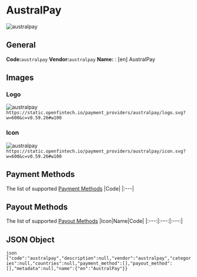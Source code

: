 # AustralPay 
![australpay](https://static.openfintech.io/payment_providers/australpay/logo.svg?w=600&c=v0.59.26#w100) 
## General 
**Code:**`australpay` 
**Vendor:**`australpay` 
**Name:** 
:	[en] AustralPay 
## Images 
### Logo 
![australpay](https://static.openfintech.io/payment_providers/australpay/logo.svg?w=600&c=v0.59.26#w100) 
``` https://static.openfintech.io/payment_providers/australpay/logo.svg?w=600&c=v0.59.26#w100 ``` 
### Icon 
![australpay](https://static.openfintech.io/payment_providers/australpay/icon.svg?w=600&c=v0.59.26#w100) 
``` https://static.openfintech.io/payment_providers/australpay/icon.svg?w=600&c=v0.59.26#w100 ``` 
## Payment Methods 
The list of supported [Payment Methods](#) 
|Code| 
|:---| 
 
## Payout Methods 
The list of supported [Payout Methods](#) 
|Icon|Name|Code| 
|:---:|:---:|:---:| 
 
## JSON Object 
```json {"code":"australpay","description":null,"vendor":"australpay","categories":null,"countries":null,"payment_method":[],"payout_method":[],"metadata":null,"name":{"en":"AustralPay"}} ``` 
